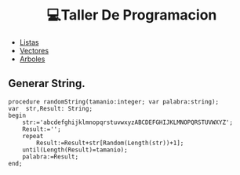 <h1 align="center"> 💻Taller De Programacion </h1>


- [Listas](/Listas.md)
- [Vectores](/Vectores.md)
- [Arboles](/Arboles.md)

## Generar String.
```Pas
procedure randomString(tamanio:integer; var palabra:string);
var  str,Result: String;
begin
    str:='abcdefghijklmnopqrstuvwxyzABCDEFGHIJKLMNOPQRSTUVWXYZ';
    Result:='';
    repeat
        Result:=Result+str[Random(Length(str))+1];
    until(Length(Result)=tamanio);
    palabra:=Result;
end;
```
